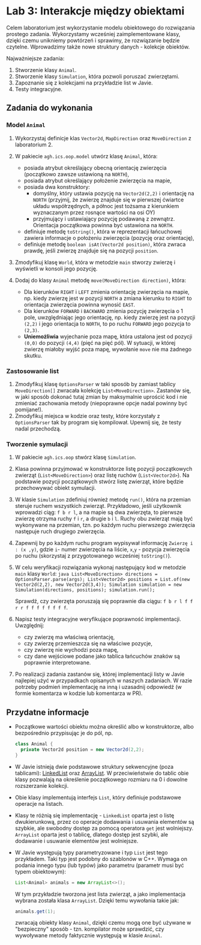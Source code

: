 # Lab 3: Interakcje między obiektami

Celem laboratorium jest wykorzystanie modelu obiektowego do rozwiązania prostego zadania. Wykorzystamy wcześniej zaimplementowane klasy, dzięki czemu unikniemy powtórzeń i sprawimy, że rozwiązanie będzie czytelne. Wprowadzimy także nowe struktury danych - kolekcje obiektów.

Najważniejsze zadania:

1. Stworzenie klasy `Animal`.
2. Stworzenie klasy `Simulation`, która pozwoli poruszać zwierzętami.
3. Zapoznanie się z kolekcjami na przykładzie list w Javie.
4. Testy integracyjne.

## Zadania do wykonania

### Model `Animal`


1. Wykorzystaj definicje klas `Vector2d`, `MapDirection` oraz `MoveDirection` z laboratorium 2.
2. W pakiecie `agh.ics.oop.model` utwórz klasę `Animal`, która:
   * posiada atrybut określający obecną orientację zwierzęcia (początkowo zawsze ustawioną na `NORTH`),
   * posiada atrybut określający położenie zwierzęcia na mapie,
   * posiada dwa konstruktory:
     * domyślny, który ustawia pozycję na `Vector2d(2,2)` i orientację na `NORTH` (przyjmij, że zwierzę znajduje się w pierwszej ćwiartce układu współrzędnych, a północ jest tożsama z kierunkiem wyznaczanym przez rosnące wartości na osi OY)
     * przyjmujący i ustawiający pozycję podawaną z zewnątrz. Orientacja początkowa powinna być ustawiona na `NORTH`.
   * definiuje metodę `toString()`, która w reprezentacji łańcuchowej zawiera informacje o położeniu zwierzęcia (pozycję
     oraz orientację),
   * definiuje metodę `boolean isAt(Vector2d position)`, która zwraca prawdę, jeśli zwierzę znajduje się na pozycji `position`.
3. Zmodyfikuj klasę `World`, która w metodzie `main` stworzy zwierzę i wyświetli w konsoli jego pozycję.
4. Dodaj do klasy `Animal` metodę `move(MoveDirection direction)`, która:

      * Dla kierunków `RIGHT` i `LEFT` zmienia orientację zwierzęcia na mapie, np. kiedy zwierzę jest w pozycji `NORTH` a
        zmiana kierunku to `RIGHT` to orientacja zwierzęcia powinna wynosić `EAST`.
      * Dla kierunków `FORWARD` i `BACKWARD` zmienia pozycję zwierzęcia o 1 pole, uwzględniając jego orientację, np. kiedy zwierzę
        jest na pozycji `(2,2)` i jego orientacja to `NORTH`, to po ruchu `FORWARD` jego pozycja to `(2,3)`.
      * **Uniemożliwia** wyjechanie poza mapę, która ustalona jest od pozycji `(0,0)` do pozycji `(4,4)` (pięć na pięć pól). W
        sytuacji, w której zwierzę miałoby wyjść poza mapę, wywołanie `move` nie ma żadnego skutku.

### Zastosowanie list

1. Zmodyfikuj klasę `OptionsParser` w taki sposób by zamiast tablicy `MoveDirection[]` zwracała kolekcję `List<MoveDirection>`. Zastanów się, w jaki sposób dokonać tutaj zmian by maksymalnie uprościć kod i nie zmieniać zachowania metody (niepoprawne opcje nadal powinny być pomijane!).
2. Zmodyfikuj miejsca w kodzie oraz testy, które korzystały z `OptionsParser` tak by program się kompilował. Upewnij się, że testy nadal przechodzą. 

###  Tworzenie symulacji


1. W pakiecie `agh.ics.oop` stwórz klasę `Simulation`. 

2. Klasa powinna przyjmować w konstruktorze listę pozycji początkowych zwierząt (`List<MoveDirection>`) oraz listę ruchów (`List<Vector2d>`). Na podstawie pozycji początkowych stwórz listę zwierząt, które będzie przechowywać obiekt symulacji.

3. W klasie `Simulation` zdefiniuj również metodę `run()`, która na przemian steruje ruchem wszystkich zwierząt. Przykładowo, jeśli użytkownik wprowadzi ciąg: `f b r l`, a na mapie są dwa zwierzęta, to pierwsze zwierzę otrzyma ruchy `f` i `r`, a drugie `b` i `l`. Ruchy obu zwierząt mają być wykonywane na przemian, tzn. po każdym ruchu pierwszego zwierzęcia następuje ruch drugiego zwierzęcia.

4. Zapewnij by po każdym ruchu program wypisywał informację `Zwierzę i : (x ,y)`, gdzie `i`- numer zwierzęcia na liście, `x`,`y` - pozycja zwierzęcia po ruchu (skorzystaj z przygotowanego wcześniej `toString()`).

5. W celu weryfikacji rozwiązania wykonaj następujący kod w metodzie `main` klasy `World`:
       ```java
       List<MoveDirection> directions = OptionsParser.parse(args);
       List<Vector2d> positions = List.of(new Vector2d(2,2), new Vector2d(3,4));
       Simulation simulation = new Simulation(directions, positions);
       simulation.run();
       ```

    Sprawdź, czy zwierzęta poruszają się poprawnie dla ciągu: `f b r l f f r r f f f f f f f f`.

6. Napisz testy integracyjne weryfikujące poprawność implementacji. Uwzględnij:
    * czy zwierzę ma właściwą orientację, 
    * czy zwierzę przemieszcza się na właściwe pozycje,
    * czy zwierzę nie wychodzi poza mapę,
    * czy dane wejściowe podane jako tablica łańcuchów znaków są poprawnie interpretowane. 

7. Po realizacji zadania zastanów się, której implementacji listy w Javie najlepiej użyć w przypadkach opisanych w naszych zadaniach. W razie potrzeby podmień implementację na inną i uzasadnij odpowiedź (w formie komentarza w kodzie lub komentarza w PR).

    

## Przydatne informacje

* Początkowe wartości obiektu można określić albo w konstruktorze, albo bezpośrednio przypisując je do pól, np.

  ```java
  class Animal {
    private Vector2d position = new Vector2d(2,2);
  }
  ```
* W Javie istnieją dwie podstawowe struktury sekwencyjne (poza tablicami): [LinkedList](https://docs.oracle.com/en/java/javase/17/docs/api/java.base/java/util/LinkedList.html) oraz [ArrayList](https://docs.oracle.com/en/java/javase/17/docs/api/java.base/java/util/ArrayList.html). W przeciwieństwie do tablic obie klasy pozwalają na określenie początkowego rozmiaru na 0 i dowolne rozszerzanie kolekcji. 
* Obie klasy implementują interfejs `List`, który definiuje podstawowe operacje na listach.
* Klasy te różnią się implementację - `LinkedList` oparta jest o listę dwukierunkową, przez co operacje dodawania i usuwania elementów są szybkie, ale swobodny dostęp za pomocą operatora `get` jest wolniejszy. `ArrayList` oparta jest o tablicę, dlatego dostęp jest szybki, ale dodawanie i usuwanie elementów jest wolniejsze.
* W Javie występują typy parametryzowane i typ `List` jest tego przykładem. Taki typ jest podobny do szablonów w C++. Wymaga on podania innego typu (lub typów) jako parametru (parametr musi być typem obiektowym):
    ```java
    List<Animal> animals = new ArrayList<>();
    ```
  W tym przykładzie tworzona jest lista zwierząt, a jako implementacja wybrana została klasa `ArrayList`. Dzięki temu
  wywołania takie jak:
    ```java
    animals.get(1);
    ```
  zwracają obiekty klasy `Animal`, dzięki czemu mogą one być używane w "bezpieczny" sposób - tzn. kompilator może sprawdzić,
  czy wywoływane metody faktycznie występują w klasie `Animal`.